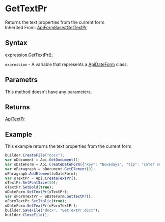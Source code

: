 # GetTextPr

Returns the text properties from the current form. <br>Inherited From: [ApiFormBase#GetTextPr](../../ApiFormBase/Methods/GetTextPr.md)

## Syntax

expression.GetTextPr();

`expression` - A variable that represents a [ApiDateForm](../ApiDateForm.md) class.

## Parametrs

This method doesn't have any parameters.

## Returns

[ApiTextPr](../../ApiTextPr/ApiTextPr.md)

## Example

This example returns the text properties from the current form.

```javascript
builder.CreateFile("docx");
var oDocument = Api.GetDocument();
var oDateForm = Api.CreateDateForm({"key": "Nowadays", "tip": "Enter current date", "required": true, "placeholder": "Your date here", "format": "mm.dd.yyyy", "lang": "en-US"});
var oParagraph = oDocument.GetElement(0);
oParagraph.AddElement(oDateForm);
var oTextPr = Api.CreateTextPr();
oTextPr.SetFontSize(30);
oTextPr.SetBold(true);
oDateForm.SetTextPr(oTextPr);
var oFormTextPr = oDateForm.GetTextPr();
oFormTextPr.SetItalic(true);
oDateForm.SetTextPr(oFormTextPr);
builder.SaveFile("docx", "GetTextPr.docx");
builder.CloseFile();
```